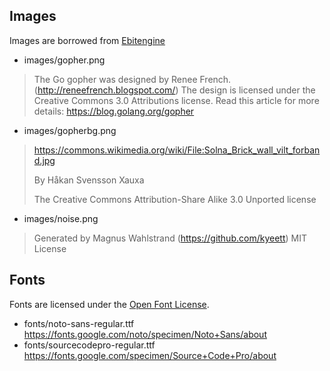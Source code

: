 ## Images

Images are borrowed from [Ebitengine](https://github.com/hajimehoshi/ebiten/blob/v2.8.0-alpha.1/examples/resources/images/license.md)

* images/gopher.png
> The Go gopher was designed by Renee French. (http://reneefrench.blogspot.com/)
The design is licensed under the Creative Commons 3.0 Attributions license.
Read this article for more details: https://blog.golang.org/gopher
* images/gopherbg.png
> https://commons.wikimedia.org/wiki/File:Solna_Brick_wall_vilt_forband.jpg
>
>By Håkan Svensson Xauxa
>
>The Creative Commons Attribution-Share Alike 3.0 Unported license
* images/noise.png
> Generated by Magnus Wahlstrand (https://github.com/kyeett)
MIT License

## Fonts

Fonts are licensed under the [Open Font License](https://openfontlicense.org/).

* fonts/noto-sans-regular.ttf<br>
https://fonts.google.com/noto/specimen/Noto+Sans/about
* fonts/sourcecodepro-regular.ttf<br>
https://fonts.google.com/specimen/Source+Code+Pro/about
  